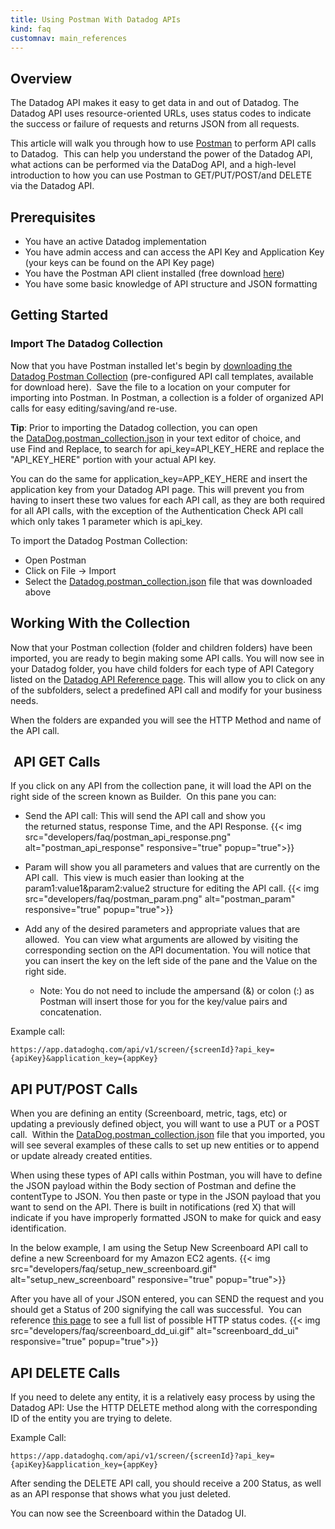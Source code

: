 ```yaml
---
title: Using Postman With Datadog APIs
kind: faq
customnav: main_references
---
```


## Overview

The Datadog API makes it easy to get data in and out of Datadog. The Datadog API uses resource-oriented URLs, uses status codes to indicate the success or failure of requests and returns JSON from all requests. 

This article will walk you through how to use [Postman](https://www.getpostman.com/) to perform API calls to Datadog.  This can help you understand the power of the Datadog API, what actions can be performed via the DataDog API, and a high-level introduction to how you can use Postman to GET/PUT/POST/and DELETE via the Datadog API.

## Prerequisites

* You have an active Datadog implementation
* You have admin access and can access the API Key and Application Key (your keys can be found on the API Key page) 
* You have the Postman API client installed (free download [here](https://www.getpostman.com/))
* You have some basic knowledge of API structure and JSON formatting

## Getting Started

### Import The Datadog Collection

Now that you have Postman installed let's begin by [downloading the Datadog Postman Collection](/json/datadog.postman_collection_scrubbed.json) (pre-configured API call templates, available for download here).  Save the file to a location on your computer for importing into Postman. In Postman, a collection is a folder of organized API calls for easy editing/saving/and re-use.

**Tip**: Prior to importing the Datadog collection, you can open the [DataDog.postman_collection.json](/json/datadog.postman_collection_scrubbed.json) in your text editor of choice, and use Find and Replace, to search for api_key=API_KEY_HERE and replace the "API_KEY_HERE" portion with your actual API key.  

You can do the same for application_key=APP_KEY_HERE and insert the application key from your Datadog API page. This will prevent you from having to insert these two values for each API call, as they are both required for all API calls, with the exception of the Authentication Check API call which only takes 1 parameter which is api_key.

To import the Datadog Postman Collection:

* Open Postman
* Click on File -> Import
* Select the [Datadog.postman_collection.json](/json/datadog.postman_collection_scrubbed.json) file that was downloaded above 

## Working With the Collection

Now that your Postman collection (folder and children folders) have been imported, you are ready to begin making some API calls. You will now see in your Datadog folder, you have child folders for each type of API Category listed on the [Datadog API Reference page](/api). This will allow you to click on any of the subfolders, select a predefined API call and modify for your business needs.

When the folders are expanded you will see the HTTP Method and name of the API call.

##  API GET Calls

If you click on any API from the collection pane, it will load the API on the right side of the screen known as Builder.  On this pane you can:

* Send the API call: This will send the API call and show you the returned status, response Time, and the API Response.
{{< img src="developers/faq/postman_api_response.png" alt="postman_api_response" responsive="true" popup="true">}}

* Param will show you all parameters and values that are currently on the API call.  This view is much easier than looking at the param1:value1&param2:value2 structure for editing the API call.
{{< img src="developers/faq/postman_param.png" alt="postman_param" responsive="true" popup="true">}}

* Add any of the desired parameters and appropriate values that are allowed.  You can view what arguments are allowed by visiting the corresponding section on the API documentation. You will notice that you can insert the key on the left side of the pane and the Value on the right side.
    * Note: You do not need to include the ampersand (&) or colon (:) as Postman will insert those for you for the key/value pairs and concatenation.

Example call:

`https://app.datadoghq.com/api/v1/screen/{screenId}?api_key={apiKey}&application_key={appKey}`

## API PUT/POST Calls

When you are defining an entity (Screenboard, metric, tags, etc) or updating a previously defined object, you will want to use a PUT or a POST call.  Within the [DataDog.postman_collection.json](/json/datadog.postman_collection_scrubbed.json) file that you imported, you will see several examples of these calls to set up new entities or to append or update already created entities.

When using these types of API calls within Postman, you will have to define the JSON payload within the Body section of Postman and define the contentType to JSON. You then paste or type in the JSON payload that you want to send on the API. There is built in notifications (red X) that will indicate if you have improperly formatted JSON to make for quick and easy identification.

In the below example, I am using the Setup New Screenboard API call to define a new Screenboard for my Amazon EC2 agents.
{{< img src="developers/faq/setup_new_screenboard.gif" alt="setup_new_screenboard" responsive="true" popup="true">}}

After you have all of your JSON entered, you can SEND the request and you should get a Status of 200 signifying the call was successful.  You can reference [this page](https://en.wikipedia.org/wiki/List_of_HTTP_status_codes) to see a full list of possible HTTP status codes.
{{< img src="developers/faq/screenboard_dd_ui.gif" alt="screenboard_dd_ui" responsive="true" popup="true">}}

## API DELETE Calls

If you need to delete any entity, it is a relatively easy process by using the Datadog API: Use the HTTP DELETE method along with the corresponding ID of the entity you are trying to delete.

Example Call:

`https://app.datadoghq.com/api/v1/screen/{screenId}?api_key={apiKey}&application_key={appKey}`

After sending the DELETE API call, you should receive a 200 Status, as well as an API response that shows what you just deleted.

You can now see the Screenboard within the Datadog UI.